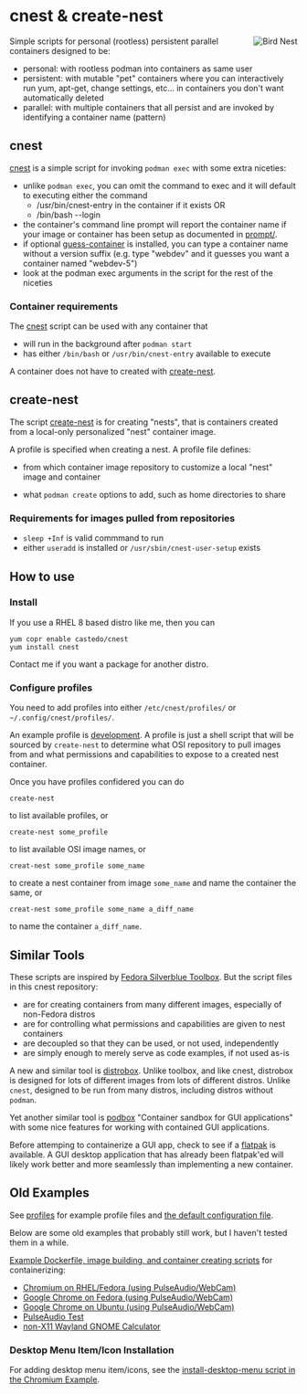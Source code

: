 cnest & create-nest
===================
<img align="right" src="https://upload.wikimedia.org/wikipedia/commons/thumb/9/93/Nest_-_Bird_%28PSF%29.png/260px-Nest_-_Bird_%28PSF%29.png" alt="Bird Nest">

Simple scripts for personal (rootless) persistent parallel containers designed
to be:

* personal: with rootless podman into containers as same user
* persistent: with mutable "pet" containers where you can interactively run yum,
  apt-get, change settings, etc... in containers you don't want automatically
  deleted
* parallel: with multiple containers that all persist and are invoked by
  identifying a container name (pattern)


cnest
-----

[cnest](bin/cnest) is a simple script for invoking
`podman exec` with some extra niceties:

* unlike `podman exec`, you can omit the command to exec and it will default to
  executing either the command
  * /usr/bin/cnest-entry in the container if it exists OR
  * /bin/bash --login
* the container's command line prompt will report the container name if your
  image or container has been setup as documented in
  [prompt/](prompt/).
* if optional [guess-container](bin/guess-container) is installed, you can type a
  container name without a version suffix (e.g. type "webdev" and it guesses
  you want a container named "webdev-5")
* look at the podman exec arguments in the script for the rest of the niceties

### Container requirements

The [cnest](bin/cnest) script can be used with any container that

* will run in the background after `podman start`
* has either `/bin/bash` or `/usr/bin/cnest-entry` available to execute

A container does not have to created with [create-nest](bin/create-nest).


create-nest
-----------

The script [create-nest](bin/create-nest) is for creating "nests", that is
containers created from a local-only personalized "nest" container image.

A profile is specified when creating a nest. A profile file defines:

* from which container image repository to customize a local "nest" image and container

* what `podman create` options to add, such as home directories to share

### Requirements for images pulled from repositories

* `sleep +Inf` is valid commmand to run
* either `useradd` is installed or `/usr/sbin/cnest-user-setup` exists


How to use
----------

### Install

If you use a RHEL 8 based distro like me, then you can

```
yum copr enable castedo/cnest
yum install cnest
```

Contact me if you want a package for another distro.

### Configure profiles

You need to add profiles into either `/etc/cnest/profiles/` or
`~/.config/cnest/profiles/`.

An example profile is [development](config/profiles/development).
A profile is just a shell script that will be sourced by `create-nest` to
determine what OSI repository to pull images from and what permissions and
capabilities to expose to a created nest container.

Once you have profiles confidered you can do

```
create-nest
```
to list available profiles, or

```
create-nest some_profile
```
to list available OSI image names, or

```
creat-nest some_profile some_name
```
to create a nest container from image `some_name` and name the container the
same, or

```
creat-nest some_profile some_name a_diff_name
```
to name the container `a_diff_name`.


Similar Tools
-------------

These scripts are inspired by
[Fedora Silverblue Toolbox](https://github.com/containers/toolbox).
But the script files in this cnest repository:
* are for creating containers from many different images, especially of non-Fedora distros
* are for controlling what permissions and capabilities are given to nest containers
* are decoupled so that they can be used, or not used, independently
* are simply enough to merely serve as code examples, if not used as-is

A new and similar tool is [distrobox](https://github.com/89luca89/distrobox).
Unlike toolbox, and like cnest, distrobox is designed for lots of different
images from lots of different distros.
Unlike `cnest`, designed to be run from many distros, including distros
without `podman`.

Yet another similar tool is [podbox](https://github.com/DimaZirix/podbox)
"Container sandbox for GUI applications" with some nice features for working
with contained GUI applications.

Before attemping to containerize a GUI app, check to see if a [flatpak](https://flatpak.org/)
is available. A GUI desktop application that has already been flatpak'ed
will likely work better and more seamlessly than implementing a new container.


Old Examples
------------

See [profiles](profiles/) for example profile files and
[the default configuration file](config/default.env).

Below are some old examples that probably still work, but I haven't tested them
in a while.

[Example Dockerfile, image building, and container creating scripts](examples/)
for containerizing:

* [Chromium on RHEL/Fedora (using PulseAudio/WebCam)](examples/chromium)
* [Google Chrome on Fedora (using PulseAudio/WebCam)](examples/chrome_fedora)
* [Google Chrome on Ubuntu (using PulseAudio/WebCam)](examples/chrome_ubuntu/)
* [PulseAudio Test](examples/pulseaudio-test/)
* [non-X11 Wayland GNOME Calculator](examples/wayland-test)

### Desktop Menu Item/Icon Installation

For adding desktop menu item/icons, see the
[install-desktop-menu script in the Chromium Example](examples/chromium/install-desktop-menu).

